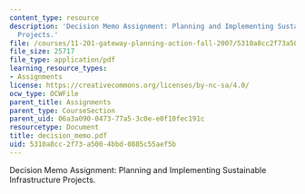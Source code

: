 ```yaml
---
content_type: resource
description: 'Decision Memo Assignment: Planning and Implementing Sustainable Infrastructure
  Projects.'
file: /courses/11-201-gateway-planning-action-fall-2007/5310a8cc2f73a5004bbd0885c55aef5b_decision_memo.pdf
file_size: 25717
file_type: application/pdf
learning_resource_types:
- Assignments
license: https://creativecommons.org/licenses/by-nc-sa/4.0/
ocw_type: OCWFile
parent_title: Assignments
parent_type: CourseSection
parent_uid: 06a3a090-0473-77a5-3c0e-e0f10fec191c
resourcetype: Document
title: decision_memo.pdf
uid: 5310a8cc-2f73-a500-4bbd-0885c55aef5b
---
```

Decision Memo Assignment: Planning and Implementing Sustainable Infrastructure Projects.